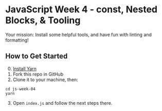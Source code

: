 # JavaScript Week 4 - const, Nested Blocks, & Tooling

Your mission: Install some helpful tools, and have fun with linting and formatting!

## How to Get Started

0. [Install Yarn](https://yarnpkg.com/en/docs/install)
1. Fork this repo in GitHub
2. Clone it to your machine, then:

```console
cd js-week-04
yarn
```

3. Open `index.js` and follow the next steps there.